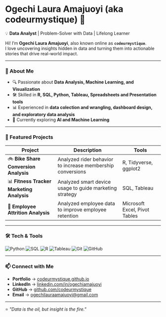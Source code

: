# Ogechi Laura Amajuoyi (aka codeurmystique) 👋

💡 **Data Analyst** | Problem-Solver with Data | Lifelong Learner  

Hi! I’m **Ogechi Laura Amajuoyi**, also known online as **`codeurmystique`**.  
I love uncovering insights hidden in data and turning them into actionable stories that drive real-world impact.

---

### 🚀 About Me
- 🔍 Passionate about **Data Analysis, Machine Learning, and Visualization**
- 🛠 Skilled in **R, SQL, Python, Tableau, Spreadsheets and Presentation tools**
- 📊 Experienced in **data colection and wrangling, dashboard design, and exploratory data analysis**
- 🌱 Currently exploring **AI and Machine Learning**

---

### 📂 Featured Projects
| Project | Description | Tools |
| ------- | ----------- | ----- |
| 🚲 **Bike Share Conversion Analysis** | Analyzed rider behavior to increase membership conversions | R, Tidyverse, ggplot2 |
| 📊 **Fitness Tracker Marketing Analysis** | Analyzed smart device usage to guide marketing strategy | SQL, Tableau |
| 🧠 **Employee Attrition Analysis** | Analyzed employee data to improve employee retention | Microsoft Excel, Pivot Tables |

---

### 🛠 Tech & Tools
![Python](https://img.shields.io/badge/-Python-3776AB?style=flat&logo=python&logoColor=white)
![SQL](https://img.shields.io/badge/-SQL-336791?style=flat&logo=postgresql&logoColor=white)
![R](https://img.shields.io/badge/-R-276DC3?style=flat&logo=r&logoColor=white)
![Tableau](https://img.shields.io/badge/-Tableau-E97627?style=flat&logo=tableau&logoColor=white)
![Git](https://img.shields.io/badge/-Git-F05032?style=flat&logo=git&logoColor=white)
![GitHub](https://img.shields.io/badge/-GitHub-181717?style=flat&logo=github&logoColor=white)

---

### 📫 Connect with Me
- **Portfolio** → [codeurmystique.github.io](https://codeurmystique.github.io)
- **LinkedIn** → [linkedin.com/in/ogechiamajuoyi](https://linkedin.com/in/ogechiamajuoyi)
- **GitHub** → [github.com/codeurmystique](https://github.com/codeurmystique)
- **Email** → ogechilauraamajuoyi@gmail.com

---

⭐️ *"Data is the oil, but insight is the fire."*  

